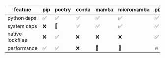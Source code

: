 | feature            | pip | poetry | conda | mamba | micromamba | pixi.sh |
| ---------------    | --- | ------ | ----- | ----- | ---------- | ------- |
| python deps        |  ✅ |   ✅   | ✅    | ✅    | ✅         |  ✅     |
| system deps        |  ❌ |   🤷   | ✅    | ✅    | ✅         |  ✅     |
| native lockfiles   |  ❌ |   ✅   | ❌    | ❌    | ❌         |  ✅     |
| performance        |  ✅ |   ✅   | ❌    | 🤷    | 🤷         |  🔥     |
